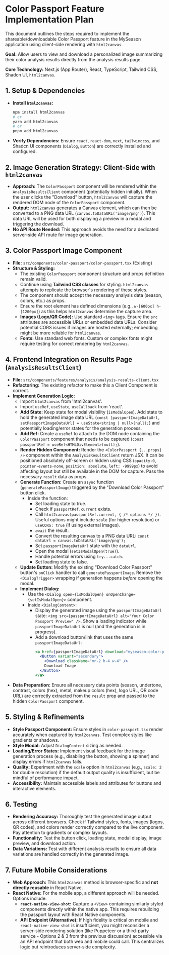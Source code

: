 # Color Passport Feature Implementation Plan

This document outlines the steps required to implement the shareable/downloadable Color Passport feature in the MySeason application using client-side rendering with `html2canvas`.

**Goal:** Allow users to view and download a personalized image summarizing their color analysis results directly from the analysis results page.

**Core Technology:** Next.js (App Router), React, TypeScript, Tailwind CSS, Shadcn UI, `html2canvas`.

## 1. Setup & Dependencies

- **Install `html2canvas`:**
  ```bash
  npm install html2canvas
  # or
  yarn add html2canvas
  # or
  pnpm add html2canvas
  ```
- **Verify Dependencies:** Ensure `react`, `react-dom`, `next`, `tailwindcss`, and Shadcn UI components (`Dialog`, `Button`) are correctly installed and configured.

## 2. Image Generation Strategy: Client-Side with `html2canvas`

- **Approach:** The `ColorPassport` component will be rendered within the `AnalysisResultsClient` component (potentially hidden initially). When the user clicks the "Download" button, `html2canvas` will capture the rendered DOM node of the `ColorPassport` component.
- **Output:** `html2canvas` generates a Canvas element, which can then be converted to a PNG data URL (`canvas.toDataURL('image/png')`). This data URL will be used for both displaying a preview in a modal and triggering the download.
- **No API Route Needed:** This approach avoids the need for a dedicated server-side API route for image generation.

## 3. Color Passport Image Component

- **File:** `src/components/color-passport/color-passport.tsx` (Existing)
- **Structure & Styling:**
  - The existing `ColorPassport` component structure and props definition remain valid.
  - Continue using **Tailwind CSS classes** for styling. `html2canvas` attempts to replicate the browser's rendering of these styles.
  - The component should accept the necessary analysis data (season, colors, etc.) as props.
  - Ensure the root element has defined dimensions (e.g., `w-[600px] h-[1200px]`) as this helps `html2canvas` determine the capture area.
  - **Images (Logo/QR Code):** Use standard `<img>` tags. Ensure the `src` attributes are accessible URLs or embedded data URLs. Consider potential CORS issues if images are hosted externally; embedding might be more reliable for `html2canvas`.
  - **Fonts:** Use standard web fonts. Custom or complex fonts might require testing for correct rendering by `html2canvas`.

## 4. Frontend Integration on Results Page (`AnalysisResultsClient`)

- **File:** `src/components/features/analysis/analysis-results-client.tsx`
- **Refactoring:** The existing refactor to make this a Client Component is correct.
- **Implement Generation Logic:**
  - Import `html2canvas` from 'html2canvas'.
  - Import `useRef`, `useState`, `useCallback` from 'react'.
  - **Add State:** Keep state for modal visibility (`isModalOpen`). Add state to hold the generated image data URL (`const [passportImageDataUrl, setPassportImageDataUrl] = useState<string | null>(null);`) and potentially loading/error states for the generation process.
  - **Add Ref:** Create a `useRef` to attach to the DOM node containing the `ColorPassport` component that needs to be captured (`const passportRef = useRef<HTMLDivElement>(null);`).
  - **Render Hidden Component:** Render the `<ColorPassport {...props} />` component within the `AnalysisResultsClient` return JSX. It can be positioned absolutely off-screen or hidden using CSS (`opacity-0`, `pointer-events-none`, `position: absolute`, `left: -9999px`) to avoid affecting layout but still be available in the DOM for capture. Pass the necessary `result` data as props.
  - **Generate Function:** Create an `async` function (`generatePassportImage`) triggered by the "Download Color Passport" button click.
    - Inside the function:
      - Set loading state to true.
      - Check if `passportRef.current` exists.
      - Call `html2canvas(passportRef.current, { /* options */ })`. Useful options might include `scale` (for higher resolution) or `useCORS: true` (if using external images).
      - `await` the result.
      - Convert the resulting canvas to a PNG data URL: `const dataUrl = canvas.toDataURL('image/png');`
      - Set `passportImageDataUrl` state with the `dataUrl`.
      - Open the modal (`setIsModalOpen(true)`).
      - Handle potential errors using `try...catch`.
      - Set loading state to false.
  - **Update Button:** Modify the existing "Download Color Passport" button's `onClick` handler to call `generatePassportImage`. Remove the `<DialogTrigger>` wrapping if generation happens _before_ opening the modal.
  - **Implement Dialog:**
    - Use the `<Dialog open={isModalOpen} onOpenChange={setIsModalOpen}>` component.
    - Inside `<DialogContent>`:
      - Display the generated image using the `passportImageDataUrl` state: `<img src={passportImageDataUrl} alt="Your Color Passport Preview" />`. Show a loading indicator while `passportImageDataUrl` is null (and the generation is in progress).
      - Add a download button/link that uses the same `passportImageDataUrl`:
        ```jsx
        <a href={passportImageDataUrl} download="myseason-color-passport.png">
          <Button variant="secondary">
            <Download className="mr-2 h-4 w-4" />
            Download Image
          </Button>
        </a>
        ```
- **Data Preparation:** Ensure all necessary data points (season, undertone, contrast, colors (hex), metal, makeup colors (hex), logo URL, QR code URL) are correctly extracted from the `result` prop and passed to the hidden `ColorPassport` component.

## 5. Styling & Refinements

- **Style Passport Component:** Ensure styles in `color-passport.tsx` render accurately when captured by `html2canvas`. Test complex styles like gradients or shadows.
- **Style Modal:** Adjust `DialogContent` sizing as needed.
- **Loading/Error States:** Implement visual feedback for the image generation process (e.g., disabling the button, showing a spinner) and display errors if `html2canvas` fails.
- **Quality:** Experiment with the `scale` option in `html2canvas` (e.g., `scale: 2` for double resolution) if the default output quality is insufficient, but be mindful of performance impact.
- **Accessibility:** Maintain accessible labels and attributes for buttons and interactive elements.

## 6. Testing

- **Rendering Accuracy:** Thoroughly test the generated image output across different browsers. Check if Tailwind styles, fonts, images (logos, QR codes), and colors render correctly compared to the live component. Pay attention to gradients or complex layouts.
- **Functionality:** Test the button click, loading state, modal display, image preview, and download action.
- **Data Variations:** Test with different analysis results to ensure all data variations are handled correctly in the generated image.

## 7. Future Mobile Considerations

- **Web Approach:** This `html2canvas` method is browser-specific and **not directly reusable** in React Native.
- **React Native:** For the mobile app, a different approach will be needed. Options include:
  - **`react-native-view-shot`:** Capture a `<View>` containing similarly styled components directly within the native app. This requires rebuilding the passport layout with React Native components.
  - **API Endpoint (Alternative):** If high fidelity is critical on mobile and `react-native-view-shot` is insufficient, you might reconsider a server-side rendering solution (like Puppeteer or a third-party service - Options 2 & 3 from the previous discussion) accessible via an API endpoint that both web and mobile could call. This centralizes logic but reintroduces server-side complexity.
